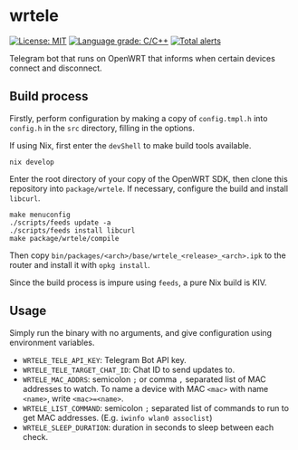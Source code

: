 # wrtele

[![License: MIT](https://img.shields.io/badge/License-MIT-yellow.svg)](https://opensource.org/licenses/MIT)
[![Language grade: C/C++](https://img.shields.io/lgtm/grade/cpp/g/chuahou/wrtele.svg?logo=lgtm&logoWidth=18)](https://lgtm.com/projects/g/chuahou/wrtele/context:cpp)
[![Total alerts](https://img.shields.io/lgtm/alerts/g/chuahou/wrtele.svg?logo=lgtm&logoWidth=18)](https://lgtm.com/projects/g/chuahou/wrtele/alerts/)

Telegram bot that runs on OpenWRT that informs when certain devices connect and
disconnect.

## Build process

Firstly, perform configuration by making a copy of `config.tmpl.h` into
`config.h` in the `src` directory, filling in the options.

If using Nix, first enter the `devShell` to make build tools available.

	nix develop

Enter the root directory of your copy of the OpenWRT SDK, then clone this
repository into `package/wrtele`. If necessary, configure the build and install
`libcurl`.

	make menuconfig
	./scripts/feeds update -a
	./scripts/feeds install libcurl
	make package/wrtele/compile

Then copy `bin/packages/<arch>/base/wrtele_<release>_<arch>.ipk` to the router and
install it with `opkg install`.

Since the build process is impure using `feeds`, a pure Nix build is KIV.

## Usage

Simply run the binary with no arguments, and give configuration using
environment variables.

* `WRTELE_TELE_API_KEY`: Telegram Bot API key.
* `WRTELE_TELE_TARGET_CHAT_ID`: Chat ID to send updates to.
* `WRTELE_MAC_ADDRS`: semicolon `;` or comma `,` separated list of MAC addresses
  to watch. To name a device with MAC `<mac>` with name `<name>`, write
  `<mac>=<name>`.
* `WRTELE_LIST_COMMAND`: semicolon `;` separated list of
  commands to run to get MAC addresses. (E.g. `iwinfo wlan0 assoclist`)
* `WRTELE_SLEEP_DURATION`: duration in seconds to sleep between each check.

